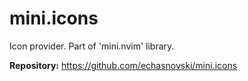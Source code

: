 # mini.icons

Icon provider. Part of 'mini.nvim' library.

**Repository:** <https://github.com/echasnovski/mini.icons>
